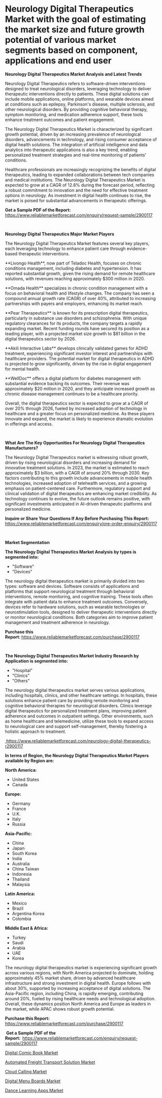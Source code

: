 <p><h1>Neurology Digital Therapeutics Market with the goal of estimating the market size and future growth potential of various market segments based on component, applications and end user</h1></p><p><strong>Neurology Digital Therapeutics Market Analysis and Latest Trends</strong></p>
<p><p>Neurology Digital Therapeutics refers to software-driven interventions designed to treat neurological disorders, leveraging technology to deliver therapeutic interventions directly to patients. These digital solutions can include mobile applications, online platforms, and wearable devices aimed at conditions such as epilepsy, Parkinson's disease, multiple sclerosis, and other neurological disorders. By providing cognitive behavioral therapy, symptom monitoring, and medication adherence support, these tools enhance treatment outcomes and patient engagement.</p><p>The Neurology Digital Therapeutics Market is characterized by significant growth potential, driven by an increasing prevalence of neurological disorders, advancements in technology, and rising consumer acceptance of digital health solutions. The integration of artificial intelligence and data analytics into therapeutic applications is also a key trend, enabling personalized treatment strategies and real-time monitoring of patients' conditions.</p><p>Healthcare professionals are increasingly recognizing the benefits of digital therapeutics, leading to expanded collaborations between tech companies and medical institutions. The Neurology Digital Therapeutics Market is expected to grow at a CAGR of 12.8% during the forecast period, reflecting a robust commitment to innovation and the need for effective treatment options in neurology. As investment in digital health continues to rise, the market is poised for substantial advancements in therapeutic offerings.</p></p>
<p><strong>Get a Sample PDF of the Report:&nbsp;</strong> <a href="https://www.reliablemarketforecast.com/enquiry/request-sample/2900117?utm_campaign=1080&utm_medium=2&utm_source=Github&utm_content=ia&utm_term=16032025&utm_id=neurology-digital-therapeutics">https://www.reliablemarketforecast.com/enquiry/request-sample/2900117</a></p>
<p>&nbsp;</p>
<p><strong>Neurology Digital Therapeutics Major Market Players</strong></p>
<p><p>The Neurology Digital Therapeutics Market features several key players, each leveraging technology to enhance patient care through evidence-based therapeutic interventions. </p><p>**Livongo Health**, now part of Teladoc Health, focuses on chronic conditions management, including diabetes and hypertension. It has reported substantial growth, given the rising demand for remote healthcare solutions, with revenues reaching approximately $300 million in 2020. </p><p>**Omada Health** specializes in chronic condition management with a focus on behavioral health and lifestyle changes. The company has seen a compound annual growth rate (CAGR) of over 40%, attributed to increasing partnerships with payers and employers, enhancing its market reach.</p><p>**Pear Therapeutics** is known for its prescription digital therapeutics, particularly in substance use disorders and schizophrenia. With unique regulatory clearances for its products, the company targets a rapidly expanding market. Recent funding rounds have secured its position as a leading player, with a projected market size growth to $81 billion in the digital therapeutics sector by 2026.</p><p>**Akili Interactive Labs** develops clinically validated games for ADHD treatment, experiencing significant investor interest and partnerships with healthcare providers. The potential market for digital therapeutics in ADHD is projected to grow significantly, driven by the rise in digital engagement for mental health.</p><p>**WellDoc** offers a digital platform for diabetes management with substantial evidence backing its outcomes. Their revenue was approximately $20 million in 2020, and they anticipate increased growth as chronic disease management continues to be a healthcare priority.</p><p>Overall, the digital therapeutics sector is expected to grow at a CAGR of over 20% through 2026, fueled by increased adoption of technology in healthcare and a greater focus on personalized medicine. As these players innovate and expand, the market is likely to experience dramatic evolution in offerings and access.</p></p>
<p>&nbsp;</p>
<p><strong>What Are The Key Opportunities For Neurology Digital Therapeutics Manufacturers?</strong></p>
<p><p>The Neurology Digital Therapeutics market is witnessing robust growth, driven by rising neurological disorders and increasing demand for innovative treatment solutions. In 2023, the market is estimated to reach approximately $3 billion, with a CAGR of around 20% through 2030. Key factors contributing to this growth include advancements in mobile health technologies, increased adoption of telehealth services, and a growing emphasis on patient-centered care. Furthermore, regulatory support and clinical validation of digital therapeutics are enhancing market credibility. As technology continues to evolve, the future outlook remains positive, with significant investments anticipated in AI-driven therapeutic platforms and personalized medicine.</p></p>
<p><strong>Inquire or Share Your Questions If Any Before Purchasing This Report:</strong> <a href="https://www.reliablemarketforecast.com/enquiry/pre-order-enquiry/2900117?utm_campaign=1080&utm_medium=2&utm_source=Github&utm_content=ia&utm_term=16032025&utm_id=neurology-digital-therapeutics">https://www.reliablemarketforecast.com/enquiry/pre-order-enquiry/2900117</a></p>
<p>&nbsp;</p>
<p><strong>Market Segmentation</strong></p>
<p><strong>The Neurology Digital Therapeutics Market Analysis by types is segmented into:</strong></p>
<p><ul><li>"Software"</li><li>"Devices"</li></ul></p>
<p><p>The neurology digital therapeutics market is primarily divided into two types: software and devices. Software consists of applications and platforms that support neurological treatment through behavioral interventions, remote monitoring, and cognitive training. These tools often integrate with patient data to enhance treatment outcomes. Conversely, devices refer to hardware solutions, such as wearable technologies or neurostimulation tools, designed to deliver therapeutic interventions directly or monitor neurological conditions. Both categories aim to improve patient management and treatment adherence in neurology.</p></p>
<p><strong>Purchase this Report:&nbsp;</strong><a href="https://www.reliablemarketforecast.com/purchase/2900117?utm_campaign=1080&utm_medium=2&utm_source=Github&utm_content=ia&utm_term=16032025&utm_id=neurology-digital-therapeutics">https://www.reliablemarketforecast.com/purchase/2900117</a></p>
<p>&nbsp;</p>
<p><strong>The Neurology Digital Therapeutics Market Industry Research by Application is segmented into:</strong></p>
<p><ul><li>"Hospital"</li><li>"Clinics"</li><li>"Others"</li></ul></p>
<p><p>The neurology digital therapeutics market serves various applications, including hospitals, clinics, and other healthcare settings. In hospitals, these solutions enhance patient care by providing remote monitoring and cognitive behavioral therapies for neurological disorders. Clinics leverage digital therapeutics for personalized treatment plans, improving patient adherence and outcomes in outpatient settings. Other environments, such as home healthcare and telemedicine, utilize these tools to expand access to neurological care and support self-management, thereby fostering a holistic approach to treatment.</p></p>
<p><a href="https://www.reliablemarketforecast.com/neurology-digital-therapeutics-r2900117?utm_campaign=1080&utm_medium=2&utm_source=Github&utm_content=ia&utm_term=16032025&utm_id=neurology-digital-therapeutics">&nbsp;https://www.reliablemarketforecast.com/neurology-digital-therapeutics-r2900117</a></p>
<p><strong>In terms of Region, the Neurology Digital Therapeutics Market Players available by Region are:</strong></p>
<p>
    <p> <strong> North America: </strong>
        <ul>
            <li>United States</li>
            <li>Canada</li>
        </ul>
        </p> 
    <p> <strong> Europe: </strong>
        <ul>
            <li>Germany</li>
            <li>France</li>
            <li>U.K.</li>
            <li>Italy</li>
            <li>Russia</li>
        </ul>
        </p> 
    <p> <strong> Asia-Pacific: </strong>
        <ul>
            <li>China</li>
            <li>Japan</li>
            <li>South Korea</li>
            <li>India</li>
            <li>Australia</li>
            <li>China Taiwan</li>
            <li>Indonesia</li>
            <li>Thailand</li>
            <li>Malaysia</li>
        </ul>
        </p> 
    <p> <strong> Latin America: </strong>
        <ul>
            <li>Mexico</li>
            <li>Brazil</li>
            <li>Argentina Korea</li>
            <li>Colombia</li>
        </ul>
        </p> 
    <p> <strong> Middle East & Africa: </strong>
        <ul>
            <li>Turkey</li>
            <li>Saudi</li>
            <li>Arabia</li>
            <li>UAE</li>
            <li>Korea</li>
        </ul>
    </p>
    </p>
<p><p>The neurology digital therapeutics market is experiencing significant growth across various regions, with North America projected to dominate, holding approximately 45% market share, driven by advanced healthcare infrastructure and strong investment in digital health. Europe follows with about 30%, supported by increasing acceptance of digital solutions. The Asia-Pacific region, including China, is rapidly emerging, contributing around 20%, fueled by rising healthcare needs and technological adoption. Overall, these dynamics position North America and Europe as leaders in the market, while APAC shows robust growth potential.</p></p>
<p><strong>Purchase this Report: </strong><a href="https://www.reliablemarketforecast.com/purchase/2900117?utm_campaign=1080&utm_medium=2&utm_source=Github&utm_content=ia&utm_term=16032025&utm_id=neurology-digital-therapeutics">https://www.reliablemarketforecast.com/purchase/2900117</a></p>
<p>&nbsp;<strong>Get a Sample PDF of the Report:&nbsp;&nbsp;</strong><a href="https://www.reliablemarketforecast.com/enquiry/request-sample/2900117?utm_campaign=1080&utm_medium=2&utm_source=Github&utm_content=ia&utm_term=16032025&utm_id=neurology-digital-therapeutics">https://www.reliablemarketforecast.com/enquiry/request-sample/2900117</a></p>
<p><strong></strong></p>
<p><p><a href="https://github.com/rueffmuoloqw/Market-Research-Report-List-1/blob/main/digital-comic-book-market.md?utm_campaign=1080&utm_medium=2&utm_source=Github&utm_content=ia&utm_term=16032025&utm_id=neurology-digital-therapeutics">Digital Comic Book Market</a></p><p><a href="https://github.com/lazloklitz2e/Market-Research-Report-List-1/blob/main/automated-freight-transport-solution-market.md?utm_campaign=1080&utm_medium=2&utm_source=Github&utm_content=ia&utm_term=16032025&utm_id=neurology-digital-therapeutics">Automated Freight Transport Solution Market</a></p><p><a href="https://github.com/atawanyeze/Market-Research-Report-List-1/blob/main/cloud-calling-market.md?utm_campaign=1080&utm_medium=2&utm_source=Github&utm_content=ia&utm_term=16032025&utm_id=neurology-digital-therapeutics">Cloud Calling Market</a></p><p><a href="https://github.com/onutsheinz/Market-Research-Report-List-1/blob/main/digital-menu-boards-market.md?utm_campaign=1080&utm_medium=2&utm_source=Github&utm_content=ia&utm_term=16032025&utm_id=neurology-digital-therapeutics">Digital Menu Boards Market</a></p><p><a href="https://github.com/saqafidrahea/Market-Research-Report-List-1/blob/main/dance-learning-apps-market.md?utm_campaign=1080&utm_medium=2&utm_source=Github&utm_content=ia&utm_term=16032025&utm_id=neurology-digital-therapeutics">Dance Learning Apps Market</a></p></p>